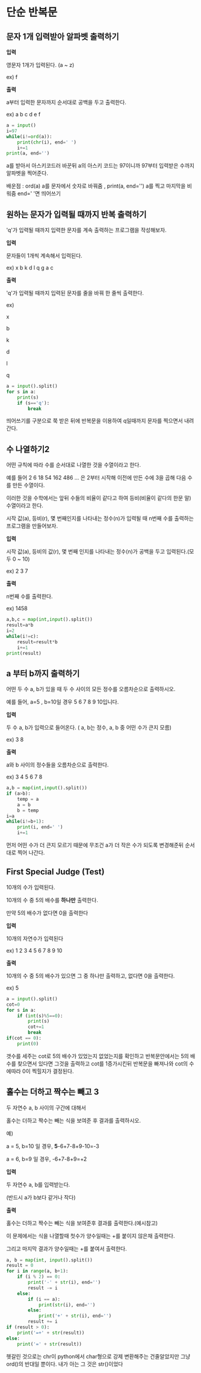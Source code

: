 # 단순 반복문

## 문자 1개 입력받아 알파벳 출력하기



**입력**

영문자 1개가 입력된다.
(a ~ z)

ex) f

**출력**

a부터 입력한 문자까지 순서대로 공백을 두고 출력한다.

ex) a b c d e f

```python
a = input()
i=97
while(i!=ord(a)):
    print(chr(i), end=' ')
    i+=1
print(a, end='')
```

a를 받아서 아스키코드러 바꾼뒤 a의 아스키 코드는 97이니까 97부터 입력받은 수까지 알파벳을 찍어준다. 

배운점 : ord(a) a를 문자에서 숫자로 바꿔줌 , print(a, end='') a를 찍고 마지막을 비워줌 end=' '면 띄어쓰기



## 원하는 문자가 입력될 때까지 반복 출력하기

'q'가 입력될 때까지 입력한 문자를 계속 출력하는 프로그램을 작성해보자.



**입력**

문자들이 1개씩 계속해서 입력된다.

ex) x b k d l q g a c

**출력**

'q'가 입력될 때까지 입력된 문자를 줄을 바꿔 한 줄씩 출력한다.

ex) 

x 

b 

k 

d 

l 

q

```python
a = input().split()
for s in a:
    print(s)
    if (s=='q'):
        break
```

띄어쓰기를 구분으로 쭉 받은 뒤에 반복문을 이용하여 q일때까지 문자를 찍으면서 내려간다.



## 수 나열하기2

어떤 규칙에 따라 수를 순서대로 나열한 것을 수열이라고 한다.

예를 들어
2 6 18 54 162 486 ... 은
2부터 시작해 이전에 만든 수에 3을 곱해 다음 수를 만든 수열이다.

이러한 것을 수학에서는 앞뒤 수들의 비율이 같다고 하여
등비(비율이 같다의 한문 말) 수열이라고 한다.

시작 값(a), 등비(r), 몇 번째인지를 나타내는 정수(n)가 입력될 때
n번째 수를 출력하는 프로그램을 만들어보자.



**입력**

시작 값(a), 등비의 값(r), 몇 번째 인지를 나타내는 정수(n)가
공백을 두고 입력된다.(모두 0 ~ 10)

ex) 2 3 7

**출력**

n번째 수를 출력한다.

ex) 1458

```python
a,b,c = map(int,input().split())
result=a*b
i=2
while(i!=c):
    result=result*b
    i+=1
print(result)
```



## a 부터 b까지 출력하기

어떤 두 수 a, b가 있을 때 두 수 사이의 모든 정수를 오름차순으로 출력하시오.

예를 들어, a=5 , b=10일 경우 5 6 7 8 9 10입니다.



**입력**

두 수 a, b가 입력으로 들어온다. ( a, b는 정수, a, b 중 어떤 수가 큰지 모름)

ex) 3 8

**출력**

a와 b 사이의 정수들을 오름차순으로 출력한다. 

ex) 3 4 5 6 7 8 

```python
a,b = map(int,input().split())
if (a>b):
    temp = a
    a = b
    b = temp
i=a
while(i!=b+1):
    print(i, end=' ')
    i+=1
```

먼저 어떤 수가 더 큰지 모르기 때문에 무조건 a가 더 작은 수가 되도록 변경해준뒤 순서대로 찍어 나간다.



## First Special Judge (Test)

10개의 수가 입력된다.

10개의 수 중 5의 배수를 **하나만** 출력한다.

만약 5의 배수가 없다면 0을 출력한다



**입력**

10개의 자연수가 입력된다

ex) 1 2 3 4 5 6 7 8 9 10

**출력**

10개의 수 중 5의 배수가 있으면 그 중 하나만 출력하고, 없다면 0을 출력한다.

ex) 5



```python
a = input().split()
cot=0
for s in a:
    if (int(s)%5==0):
        print(s)
        cot+=1
        break
if(cot == 0):
    print(0)
```

갯수를 세주는 cot로 5의 배수가 있었는지 없었는지를 확인하고 반복문안에서는 5의 배수를 찾으면서 있다면 그것을 출력하고 cot를 1증가시킨뒤 반복문을 빠져나와 cot의 수에따라 0이 찍힐지가 결정된다.



## 홀수는 더하고 짝수는 빼고 3

두 자연수 a, b 사이의 구간에 대해서

홀수는 더하고 짝수는 빼는 식을 보여준 후 결과를 출력하시오.

예)

a = 5, b=10 일 경우, **5**-6+7-8+9-10=-3

a = 6, b=9 일 경우, -6+7-8+9=+2



**입력**

두 자연수 a, b를 입력받는다.

(반드시 a가 b보다 같거나 작다)



**출력**

홀수는 더하고 짝수는 빼는 식을 보여준후 결과를 출력한다.(예시참고)

이 문제에서는 식을 나열할때 첫수가 양수일때는 +를 붙이지 않은채 출력한다.

그리고 마지막 결과가 양수일때는 +를 붙여서 출력한다.



```python
a, b = map(int, input().split())
result = 0
for i in range(a, b+1):
    if (i % 2) == 0:
        print('-' + str(i), end='')
        result -= i
    else:
        if (i == a):
            print(str(i), end='')
        else:
            print('+' + str(i), end='')
        result += i
if (result > 0):
    print('=+' + str(result))
else:
    print('=' + str(result))
```

헷갈린 것으로는 chr이 python에서 char형으로 강제 변환해주는 건줄알았지만 그냥 ord()의 반대일 뿐이다. 내가 아는 그 것은 str()이었다

